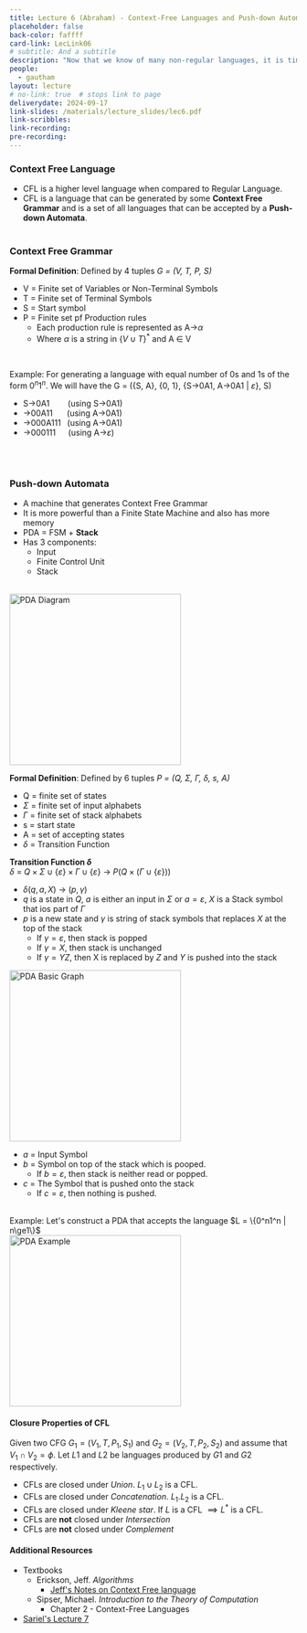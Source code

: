 ```yaml
---
title: Lecture 6 (Abraham) - Context-Free Languages and Push-down Automata
placeholder: false
back-color: faffff
card-link: LecLink06
# subtitle: And a subtitle
description: "Now that we know of many non-regular languages, it is time to investigate the next computability class - context-free languages." 
people:
  - gautham
layout: lecture
# no-link: true  # stops link to page 
deliverydate: 2024-09-17
link-slides: /materials/lecture_slides/lec6.pdf
link-scribbles: 
link-recording: 
pre-recording: 
---
```


<!-- Gautham's content begin-->
### Context Free Language
- CFL is a higher level language when compared to Regular Language.
- CFL is a language that can be generated by some **Context Free Grammar** and is a set of all languages that can be accepted by a **Push-down Automata**.
<br><br>


### Context Free Grammar
**Formal Definition**: Defined by 4 tuples *G = (V, T, P, S)*
- V = Finite set of Variables or Non-Terminal Symbols
- T = Finite set of Terminal Symbols
- S = Start symbol
- P = Finite set pf Production rules    
    - Each production rule is represented as A&rarr;$\alpha$
    - Where $\alpha$ is a string in $\{V \cup T\}^*$ and A $\in$ V
<br>


Example: For generating a language with equal number of 0s and 1s of the form $0^{n}1^{n}$. We will have the G = (\{S, A\}, \{0, 1\}, \{S&rarr;0A1, A&rarr;0A1 | $\varepsilon$\}, S)
- S&rarr;0A1 &emsp;&emsp;(using S&rarr;0A1)
-  &rarr;00A11 &emsp;&ensp;(using A&rarr;0A1)
-  &rarr;000A111 &ensp;(using A&rarr;0A1)
-  &rarr;000111 &emsp;&nbsp;(using A&rarr;$\varepsilon$\)

<br><br>

### Push-down Automata
- A machine that generates Context Free Grammar
- It is more powerful than a Finite State Machine and also has more memory
- PDA = FSM +  **Stack**
- Has 3 components:
    - Input
    - Finite Control Unit
    - Stack
<br><br>

<img src="/img/lectures/Lec7/PDA_Diagram.png" alt="PDA Diagram" style="height: 300px;">

**Formal Definition**: Defined by 6 tuples *P = (Q, $\Sigma$, $\Gamma$, $\delta$, s, A)*
- Q = finite set of states
- $\Sigma$ = finite set of input alphabets
- $\Gamma$ = finite set of stack alphabets
- s = start state
- A = set of accepting states
- $\delta$ = Transition Function


<b>Transition Function $\delta$ </b><br>
$\delta$ = $Q\times\Sigma \cup \{\varepsilon\}\times\Gamma \cup \{\varepsilon\}$ &rarr; $P(Q \times (\Gamma\cup\{\varepsilon\}))$
- $\delta(q, a, X)$ &rarr; $(p, \gamma)$
- $q$ is a state in $Q$, $a$ is either an input in $\Sigma$ or $a=\varepsilon$, $X$ is a Stack symbol that ios part of $\Gamma$
- $p$ is a new state and $\gamma$ is string of stack symbols that replaces $X$ at the top of the stack
    - If $\gamma = \varepsilon$, then stack is popped
    - If $\gamma = X$, then stack is unchanged
    - If $\gamma = YZ$, then X is replaced by $Z$ and $Y$ is pushed into the stack

<img src="/img/lectures/Lec7/PDA_BasicGraph.png" alt="PDA Basic Graph" style="width: 300px;">

- $a$ = Input Symbol
- $b$ = Symbol on top of the stack which is pooped.
    - If $b=\varepsilon$, then stack is neither read or popped.
- $c$ = The Symbol that is pushed onto the stack
    - If $c=\varepsilon$, then nothing is pushed.


<br>
Example: Let's construct a PDA that accepts the language $L = \{0^n1^n | n\ge1\}$
<br>
<img src="/img/lectures/Lec7/PDA_0n1n.png" alt="PDA Example" style="height: 300px;">

#### **Closure Properties** of CFL
Given two CFG $G_1 = (V_1, T, P_1, S_1)$ and $G_2 = (V_2, T, P_2, S_2)$ and assume that $V_1 \cap V_2 = \phi$. Let $L1$ and $L2$ be languages produced by $G1$ and $G2$ respectively.
- CFLs are closed under *Union*. $L_1 \cup L_2$ is  a CFL.
- CFLs are closed under *Concatenation*. $L_1 . L_2$ is  a CFL.
- CFLs are closed under *Kleene star*. If $L$ is a CFL $\implies L^*$ is a CFL.
- CFLs are **not** closed under *Intersection*
- CFLs are **not** closed under *Complement*

<!-- Gautham's content end-->

<h4>Additional Resources</h4>

* Textbooks 
  * Erickson, Jeff. *Algorithms* 
    * [Jeff's Notes on Context Free language](http://jeffe.cs.illinois.edu/teaching/algorithms/models/05-context-free.pdf)
  * Sipser, Michael. *Introduction to the Theory of Computation*
    * Chapter 2 - Context-Free Languages 
* [Sariel's Lecture 7](https://www.youtube.com/watch?v=NwzQMETmpi4&list=PLaEwgrahG-LoFinaaQ9YQeLQ_ARNEj783&pp=iAQB)

